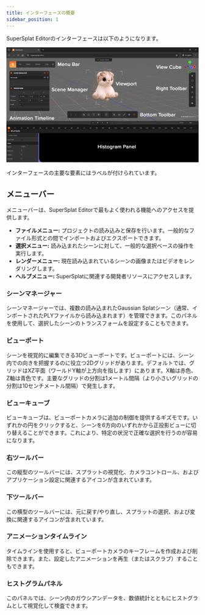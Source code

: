 ```yaml
---
title: インターフェースの概要
sidebar_position: 1
---
```


SuperSplat Editorのインターフェースは以下のようになります。

![supersplat-interface](/img/user-manual/gaussian-splatting/editing/supersplat/interface-overview.png)

インターフェースの主要な要素にはラベルが付けられています。

## メニューバー

メニューバーは、SuperSplat Editorで最もよく使われる機能へのアクセスを提供します。

* **ファイルメニュー:** プロジェクトの読み込みと保存を行います。一般的なファイル形式との間でインポートおよびエクスポートできます。
* **選択メニュー:** 読み込まれたシーンに対して、一般的な選択ベースの操作を実行します。
* **レンダーメニュー:** 現在読み込まれているシーンの画像またはビデオをレンダリングします。
* **ヘルプメニュー:** SuperSplatに関連する開発者リソースにアクセスします。

### シーンマネージャー

シーンマネージャーでは、複数の読み込まれたGaussian Splatシーン（通常、インポートされたPLYファイルから読み込まれます）を管理できます。このパネルを使用して、選択したシーンのトランスフォームを設定することもできます。

### ビューポート

シーンを視覚的に編集できる3Dビューポートです。ビューポートには、シーン内での向きを把握するのに役立つ2Dグリッドがあります。デフォルトでは、グリッドはXZ平面（ワールドY軸が上方向を指します）にあります。X軸は赤色、Z軸は青色です。主要なグリッドの分割は1メートル間隔（より小さいグリッドの分割は10センチメートル間隔）で発生します。

### ビューキューブ

ビューキューブは、ビューポートカメラに追加の制御を提供するギズモです。いずれかの円をクリックすると、シーンを6方向のいずれかから正投影ビューに切り替えることができます。これにより、特定の状況で正確な選択を行うのが容易になります。

### 右ツールバー

この縦型のツールバーには、スプラットの視覚化、カメラコントロール、およびアプリケーション設定に関連するアイコンが含まれています。

### 下ツールバー

この横型のツールバーには、元に戻す/やり直し、スプラットの選択、および変換に関連するアイコンが含まれています。

### アニメーションタイムライン

タイムラインを使用すると、ビューポートカメラのキーフレームを作成および削除できます。また、設定したアニメーションを再生（またはスクラブ）することもできます。

### ヒストグラムパネル

このパネルでは、シーン内のガウシアンデータを、数値統計とともにヒストグラムとして視覚化して検査できます。
